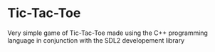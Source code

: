 # Tic-Tac-Toe
Very simple game of Tic-Tac-Toe made using the C++ programming language in conjunction with the SDL2 developement library
